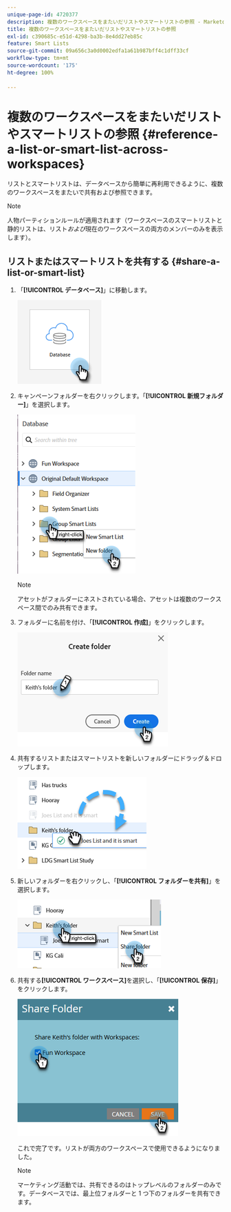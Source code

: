 ```yaml
---
unique-page-id: 4720377
description: 複数のワークスペースをまたいだリストやスマートリストの参照 - Marketo ドキュメント - 製品ドキュメント
title: 複数のワークスペースをまたいだリストやスマートリストの参照
exl-id: c390685c-e51d-4298-ba3b-8e4dd27eb85c
feature: Smart Lists
source-git-commit: 09a656c3a0d0002edfa1a61b987bff4c1dff33cf
workflow-type: tm+mt
source-wordcount: '175'
ht-degree: 100%

---
```


# 複数のワークスペースをまたいだリストやスマートリストの参照 {#reference-a-list-or-smart-list-across-workspaces}

リストとスマートリストは、データベースから簡単に再利用できるように、複数のワークスペースをまたいで共有および参照できます。

>[!NOTE]
>
>人物パーティションルールが適用されます（ワークスペースのスマートリストと静的リストは、リスト&#x200B;_および_&#x200B;現在のワークスペースの両方のメンバーのみを表示します）。

## リストまたはスマートリストを共有する {#share-a-list-or-smart-list}

1. 「**[!UICONTROL データベース]**」に移動します。

   ![](assets/reference-a-list-or-smart-list-across-workspaces-1.png)

1. キャンペーンフォルダーを右クリックします。「**[!UICONTROL 新規フォルダー]**」を選択します。

   ![](assets/reference-a-list-or-smart-list-across-workspaces-2.png)

   >[!NOTE]
   >
   >アセットがフォルダーにネストされている場合、アセットは複数のワークスペース間でのみ共有できます。

1. フォルダーに名前を付け、「**[!UICONTROL 作成]**」をクリックします。

   ![](assets/reference-a-list-or-smart-list-across-workspaces-3.png)

1. 共有するリストまたはスマートリストを新しいフォルダーにドラッグ＆ドロップします。

   ![](assets/reference-a-list-or-smart-list-across-workspaces-4.png)

1. 新しいフォルダーを右クリックし、「**[!UICONTROL フォルダーを共有]**」を選択します。

   ![](assets/reference-a-list-or-smart-list-across-workspaces-5.png)

1. 共有する&#x200B;**[!UICONTROL ワークスペース]**&#x200B;を選択し、「**[!UICONTROL 保存]**」をクリックします。

   ![](assets/reference-a-list-or-smart-list-across-workspaces-6.png)

   これで完了です。リストが両方のワークスペースで使用できるようになりました。

   >[!NOTE]
   >
   >マーケティング活動では、共有できるのはトップレベルのフォルダーのみです。データベースでは、最上位フォルダーと 1 つ下のフォルダーを共有できます。
